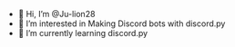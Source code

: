- 👋 Hi, I’m @Ju-lion28
- 👀 I’m interested in Making Discord bots with discord.py
- 🌱 I’m currently learning discord.py

<!---
Ju-lion28/Ju-lion28 is a ✨ special ✨ repository because its `README.md` (this file) appears on your GitHub profile.
You can click the Preview link to take a look at your changes.
--->

